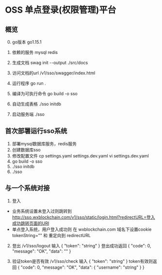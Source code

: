 # OSS 单点登录(权限管理)平台

## 概览
0. go版本
go1.15.1

1. 依赖的服务
mysql
redis

2. 生成文档
swag init --output ./src/docs

3. 访问文档的url
/v1/sso/swagger/index.html

4. 运行程序
go run .

5. 编译为可执行命令
go build -o sso

5. 自动生成表格
./sso initdb

6. 启动服务端
./sso

## 首次部署运行sso系统
1. 部署mysql数据库服务，redis服务
2. 创建数据库sso
3. 修改配置文件
cp settings.yaml settings.dev.yaml
vi settings.dev.yaml
4. go build -o sso
5. ./sso initdb
6. ./sso

## 与一个系统对接
1. 登入
  - 业务系统设置未登入过则跳转到 http://sso.wxblockchain.com/v1/sso/static/login.html?redirectURL=登入成功跳转页面的URI
  - 单点登入系统，用户登入成功则 在 wxblockchain.com 域名下设置cookie tokenString="" 和 重定向到 redirectURL

2. 登出
/v1/sso/logout
输入
{
  "token": "string"
}
登出成功返回
{
  "code": 0,
  "message": "OK",
  "data": ""
}

3. 验证token是否有效
/v1/sso/check
输入
{
  "token": "string"
}
token有效则返回 
{
  "code": 0,
  "message": "OK",
  "data": {
    "username": "string"
  }
}